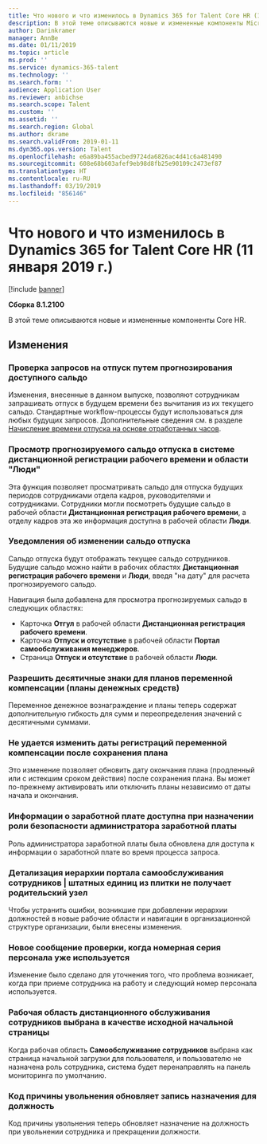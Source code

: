 ```yaml
---
title: Что нового и что изменилось в Dynamics 365 for Talent Core HR (11 января 2019 г.)
description: В этой теме описываются новые и измененные компоненты Microsoft Dynamics 365 for Talent Core HR.
author: Darinkramer
manager: AnnBe
ms.date: 01/11/2019
ms.topic: article
ms.prod: ''
ms.service: dynamics-365-talent
ms.technology: ''
ms.search.form: ''
audience: Application User
ms.reviewer: anbichse
ms.search.scope: Talent
ms.custom: ''
ms.assetid: ''
ms.search.region: Global
ms.author: dkrame
ms.search.validFrom: 2019-01-11
ms.dyn365.ops.version: Talent
ms.openlocfilehash: e6a89ba455acbed9724da6826ac4d41c6a481490
ms.sourcegitcommit: 608e68b603afef9eb98d8fb25e90109c2473ef87
ms.translationtype: HT
ms.contentlocale: ru-RU
ms.lasthandoff: 03/19/2019
ms.locfileid: "856146"
---
```

# <a name="whats-new-or-changed-in-dynamics-365-for-talent-core-hr-january-11-2019"></a>Что нового и что изменилось в Dynamics 365 for Talent Core HR (11 января 2019 г.)

[!include [banner](includes/banner.md)]

**Сборка 8.1.2100**

В этой теме описываются новые и измененные компоненты Core HR.

## <a name="changes"></a>Изменения

### <a name="validate-leave-requests-by-forecasting-available-balance"></a>Проверка запросов на отпуск путем прогнозирования доступного сальдо
Изменения, внесенные в данном выпуске, позволяют сотрудникам запрашивать отпуск в будущем времени без вычитания из их текущего сальдо. Стандартные workflow-процессы будут использоваться для любых будущих запросов. Дополнительные сведения см. в разделе [Начисление времени отпуска на основе отработанных часов](leave-accrue-hours-worked.md).

### <a name="view-forecasted-leave-balance-in-ess-and-people"></a>Просмотр прогнозируемого сальдо отпуска в системе дистанционной регистрации рабочего времени и области "Люди"
Эта функция позволяет просматривать сальдо для отпуска будущих периодов сотрудниками отдела кадров, руководителями и сотрудниками. Сотрудники могли посмотреть будущие сальдо в рабочей области **Дистанционная регистрация рабочего времени**, а отделу кадров эта же информация доступна в рабочей области **Люди**.

### <a name="notifications-for-changing-leave-balances"></a>Уведомления об изменении сальдо отпуска
Сальдо отпуска будут отображать текущее сальдо сотрудников. Будущие сальдо можно найти в рабочих областях **Дистанционная регистрация рабочего времени** и **Люди**, введя "на дату" для расчета прогнозируемого сальдо.

Навигация была добавлена для просмотра прогнозируемых сальдо в следующих областях:
  - Карточка **Отгул** в рабочей области **Дистанционная регистрация рабочего времени**.
  - Карточка **Отпуск и отсутствие** в рабочей области **Портал самообслуживания менеджеров**.
  - Страница **Отпуск и отсутствие** в рабочей области **Люди**.

### <a name="allow-decimals-for-variable-compensation-plans-cash-plans"></a>Разрешить десятичные знаки для планов переменной компенсации (планы денежных средств)
Переменное денежное вознаграждение и планы теперь содержат дополнительную гибкость для сумм и переопределения значений с десятичными суммами.

### <a name="unable-to-change-the-dates-on-variable-comp-enrollments-after-the-plan-is-saved"></a>Не удается изменить даты регистраций переменной компенсации после сохранения плана
Это изменение позволяет обновить дату окончания плана (продленный или с истекшим сроком действия) после сохранения плана. Вы может по-прежнему активировать или отключить планы независимо от даты начала и окончания.

### <a name="payroll-information-available-when-assigned-the-payroll-admin-security-role"></a>Информации о заработной плате доступна при назначении роли безопасности администратора заработной платы
Роль администратора заработной платы была обновлена для доступа к информации о заработной плате во время процесса запроса.

### <a name="employee-self-service--position-hierarchy-drill-down-from-tile-fails-to-get-parent-node"></a>Детализация иерархии портала самообслуживания сотрудников | штатных единиц из плитки не получает родительский узел
Чтобы устранить ошибки, возникшие при добавлении иерархии должностей в новые рабочие области и навигации в организационной структуре организации, были внесены изменения.

### <a name="new-validation-message-when-personnel-number-sequence-is-in-use"></a>Новое сообщение проверки, когда номерная серия персонала уже используется
Изменение было сделано для уточнения того, что проблема возникает, когда при приеме сотрудника на работу и следующий номер персонала используется.

### <a name="employee-self-service-workspace-selected-as-the-initial-startup-page"></a>Рабочая область дистанционного обслуживания сотрудников выбрана в качестве исходной начальной страницы
Когда рабочая область **Самообслуживание сотрудников** выбрана как страница начальной загрузки для пользователя, и пользователю не назначена роль сотрудника, система будет перенаправлять на панель мониторинга по умолчанию.

### <a name="termination-reason-code-updates-position-assignment-record"></a>Код причины увольнения обновляет запись назначения для должность
Код причины увольнения теперь обновляет назначение на должность при увольнении сотрудника и прекращении должности. 
